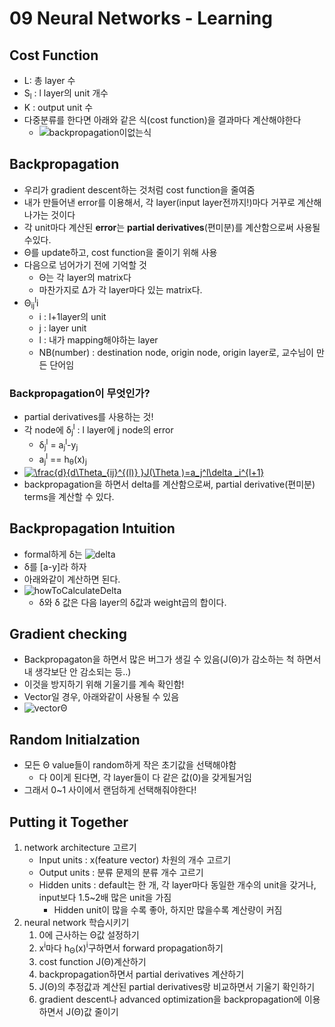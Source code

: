 # 09 Neural Networks - Learning
## Cost Function
- L: 총 layer 수
- S<sub>l</sub> : l layer의 unit 개수
- K : output unit 수
- 다중분류를 한다면 아래와 같은 식(cost function)을 결과마다 계산해야한다
    - ![backpropagation이없는식](http://www.holehouse.org/mlclass/09_Neural_Networks_Learning_files/Image%20[3].png)

## Backpropagation
- 우리가 gradient descent하는 것처럼 cost function을 줄여줌
- 내가 만들어낸 error를 이용해서, 각 layer(input layer전까지!)마다 거꾸로 계산해나가는 것이다
- 각 unit마다 계산된 **error**는 **partial derivatives**(편미분)를 계산함으로써 사용될수있다.
- &Theta;를 update하고, cost function을 줄이기 위해 사용
- 다음으로 넘어가기 전에 기억할 것
    - &Theta;는 각 layer의 matrix다
    - 마찬가지로 &Delta;가 각 layer마다 있는 matrix다.
- &Theta;<sub>ij</sub><sup>l</sup>i
    - i : l+1layer의 unit
    - j : layer unit
    - l : 내가 mapping해야하는 layer
    - NB(number) : destination node, origin node, origin layer로, 교수님이 만든 단어임
### Backpropagation이 무엇인가?
- partial derivatives를 사용하는 것!
- 각 node에 &delta;<sub>j</sub><sup>l</sup> : l layer에 j node의 error
    - &delta;<sub>j</sub><sup>l</sup> = a<sub>j</sub><sup>l</sup>-y<sub>j</sub>
    - a<sub>j</sub><sup>l</sup> == h<sub>&theta;</sub>(x)<sub>j</sub>
- <a href="https://www.codecogs.com/eqnedit.php?latex=\frac{d}{d\Theta_{ij}^{(l)}&space;}J(\Theta&space;)=a_j^l\delta&space;_i^{l&plus;1}" target="_blank"><img src="https://latex.codecogs.com/gif.latex?\frac{d}{d\Theta_{ij}^{(l)}&space;}J(\Theta&space;)=a_j^l\delta&space;_i^{l&plus;1}" title="\frac{d}{d\Theta_{ij}^{(l)} }J(\Theta )=a_j^l\delta _i^{l+1}" /></a>
- backpropagation을 하면서 delta를 계산함으로써, partial derivative(편미분) terms을 계산할 수 있다.

## Backpropagation Intuition
- formal하게 &delta;는 ![delta](http://www.holehouse.org/mlclass/09_Neural_Networks_Learning_files/Image%20[25].png)
- &delta;를 [a-y]라 하자
- 아래와같이 계산하면 된다.
- ![howToCalculateDelta](http://www.holehouse.org/mlclass/09_Neural_Networks_Learning_files/Image%20[27].png)  
    - &delta;와 &delta; 값은 다음 layer의 &delta;값과 weight곱의 합이다.

## Gradient checking
- Backpropagaton을 하면서 많은 버그가 생길 수 있음(J(&Theta;)가 감소하는 척 하면서 내 생각보단 안 감소되는 등..)
- 이것을 방지하기 위해 기울기를 계속 확인함!
- Vector일 경우, 아래와같이 사용될 수 있음
- ![vector&Theta;](http://www.holehouse.org/mlclass/09_Neural_Networks_Learning_files/Image%20[32].png)

## Random Initialzation
- 모든 &Theta; value들이 random하게 작은 초기값을 선택해야함
    - 다 0이게 된다면, 각 layer들이 다 같은 값(0)을 갖게될거임
- 그래서 0~1 사이에서 랜덤하게 선택해줘야한다!

## Putting it Together
1. network architecture 고르기
    - Input units : x(feature vector) 차원의 개수 고르기
    - Output units : 분류 문제의 분류 개수 고르기
    - Hidden units : default는 한 개, 각 layer마다 동일한 개수의 unit을 갖거나, input보다 1.5~2배 많은 unit을 가짐
        - Hidden unit이 많을 수록 좋아, 하지만 많을수록 계산량이 커짐
2. neural network 학습시키기
    1. 0에 근사하는 &Theta;값 설정하기
    2. x<sup>i</sup>마다 h<sub>&Theta;</sub>(x)<sup>i</sup>구하면서 forward propagation하기
    3. cost function J(&Theta;)계산하기
    4. backpropagation하면서 partial derivatives 계산하기
    5. J(&Theta;)의 추정값과 계산된 partial derivatives랑 비교하면서 기울기 확인하기
    6. gradient descent나 advanced optimization을 backpropagation에 이용하면서 J(&Theta;)값 줄이기